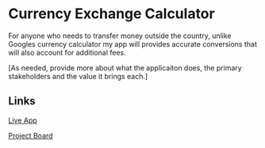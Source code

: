 # Currency Exchange Calculator

For anyone who needs to transfer money outside the country, unlike Googles currency calculator my app will provides accurate conversions that will also account for additional fees.

[As needed, provide more about what the applicaiton does, the primary stakeholders and the value it brings each.]

## Links

[Live App](https://codepen.io/elimanni/pen/zYYXmGP)

[Project Board](../../projects/1)
